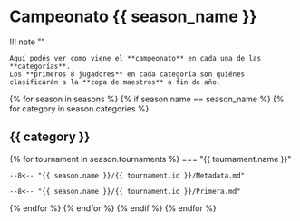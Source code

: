 # Campeonato {{ season_name }}

!!! note ""

    Aquí podés ver como viene el **campeonato** en cada una de las **categorías**. 
    Los **primeros 8 jugadores** en cada categoría son quiénes clasificarán a la **copa de maestros** a fin de año.

{% for season in seasons %}
 {% if season.name == season_name %}
  {% for category in season.categories %}

## {{ category }}

   {% for tournament in season.tournaments %}
=== "{{ tournament.name }}"

    --8<-- "{{ season.name }}/{{ tournament.id }}/Metadata.md"

    --8<-- "{{ season.name }}/{{ tournament.id }}/Primera.md"

   {% endfor %}
  {% endfor %}
 {% endif %}
{% endfor %}
